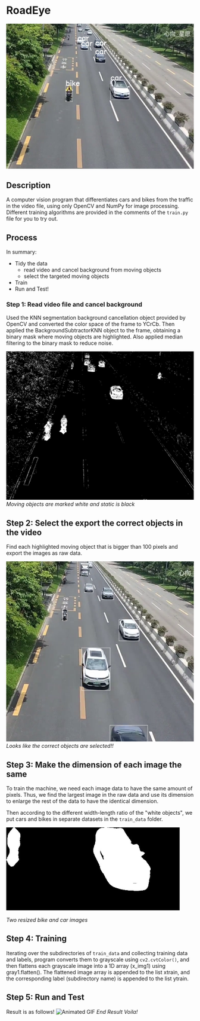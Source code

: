 # RoadEye
![Image 5](md_assets/result.png)

## Description

A computer vision program that differentiates cars and bikes from the traffic in the video file, using only OpenCV and NumPy for image processing. Different training algorithms are provided in the comments of the `train.py` file for you to try out. 

## Process

In summary:

- Tidy the data
    - read video and cancel background from moving objects
    - select the targeted moving objects
- Train
- Run and Test!

### Step 1: Read video file and cancel background

Used the KNN segmentation background cancellation object provided by OpenCV and converted the color space of the frame to YCrCb. Then applied the BackgroundSubtractorKNN object to the frame, obtaining a binary mask where moving objects are highlighted. Also applied median filtering to the binary mask to reduce noise.

![Image 1](md_assets/background_cancel.png)
*Moving objects are marked white and static is black*

## Step 2: Select the export the correct objects in the video

Find each highlighted moving object that is bigger than 100 pixels and export the images as raw data.

![Image 2](md_assets/moving_object_selected.png)
*Looks like the correct objects are selected!!*

## Step 3: Make the dimension of each image the same

To train the machine, we need each image data to have the same amount of pixels. Thus, we find the largest image in the raw data and use its dimension to enlarge the rest of the data to have the identical dimension.

Then according to the different width-length ratio of the "white objects", we put cars and bikes in separate datasets in the `train_data` folder. 

![Image 3](train_data/bike/8.jpg)![Image 4](train_data/car/16.jpg)

*Two resized bike and car images*

## Step 4: Training

Iterating over the subdirectories of `train_data` and collecting training data and labels, program converts them to grayscale using `cv2.cvtColor()`, and then flattens each grayscale image into a 1D array (x_img1) using gray1.flatten(). The flattened image array is appended to the list xtrain, and the corresponding label (subdirectory name) is appended to the list ytrain.

## Step 5: Run and Test

Result is as follows!
![Animated GIF](md_assets/result.gif)
*End Result Voila!*
